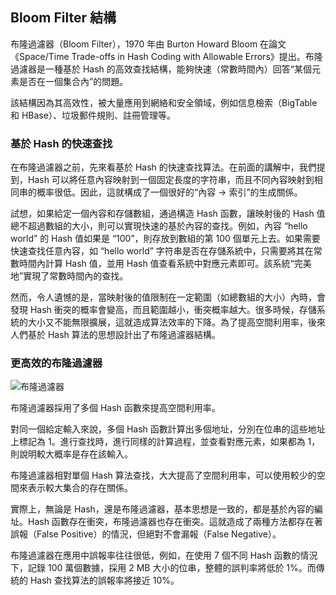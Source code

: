 ## Bloom Filter 結構

布隆過濾器（Bloom Filter），1970 年由 Burton Howard Bloom 在論文《Space/Time Trade-offs in Hash Coding with Allowable Errors》提出。布隆過濾器是一種基於 Hash 的高效查找結構，能夠快速（常數時間內）回答“某個元素是否在一個集合內”的問題。

該結構因為其高效性，被大量應用到網絡和安全領域，例如信息檢索（BigTable 和 HBase）、垃圾郵件規則、註冊管理等。

### 基於 Hash 的快速查找

在布隆過濾器之前，先來看基於 Hash 的快速查找算法。在前面的講解中，我們提到，Hash 可以將任意內容映射到一個固定長度的字符串，而且不同內容映射到相同串的概率很低。因此，這就構成了一個很好的“內容 -> 索引”的生成關係。

試想，如果給定一個內容和存儲數組，通過構造 Hash 函數，讓映射後的 Hash 值總不超過數組的大小，則可以實現快速的基於內容的查找。例如，內容 “hello world” 的 Hash 值如果是 “100”，則存放到數組的第 100 個單元上去。如果需要快速查找任意內容，如 “hello world” 字符串是否在存儲系統中，只需要將其在常數時間內計算 Hash 值，並用 Hash 值查看系統中對應元素即可。該系統“完美地”實現了常數時間內的查找。

然而，令人遺憾的是，當映射後的值限制在一定範圍（如總數組的大小）內時，會發現 Hash 衝突的概率會變高，而且範圍越小，衝突概率越大。很多時候，存儲系統的大小又不能無限擴展，這就造成算法效率的下降。為了提高空間利用率，後來人們基於 Hash 算法的思想設計出了布隆過濾器結構。

### 更高效的布隆過濾器

![布隆過濾器](_images/bloom_filter.png)

布隆過濾器採用了多個 Hash 函數來提高空間利用率。

對同一個給定輸入來說，多個 Hash 函數計算出多個地址，分別在位串的這些地址上標記為 1。進行查找時，進行同樣的計算過程，並查看對應元素，如果都為 1，則說明較大概率是存在該輸入。

布隆過濾器相對單個 Hash 算法查找，大大提高了空間利用率，可以使用較少的空間來表示較大集合的存在關係。

實際上，無論是 Hash，還是布隆過濾器，基本思想是一致的，都是基於內容的編址。Hash 函數存在衝突，布隆過濾器也存在衝突。這就造成了兩種方法都存在著誤報（False Positive）的情況，但絕對不會漏報（False Negative）。

布隆過濾器在應用中誤報率往往很低，例如，在使用 7 個不同 Hash 函數的情況下，記錄 100 萬個數據，採用 2 MB 大小的位串，整體的誤判率將低於 1%。而傳統的 Hash 查找算法的誤報率將接近 10%。